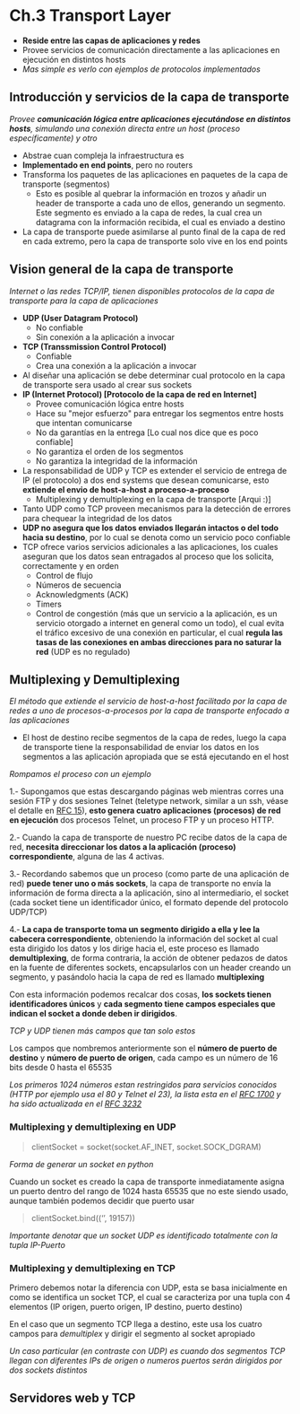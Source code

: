 # Ch.3 Transport Layer

- **Reside entre las capas de aplicaciones y redes**
- Provee servicios de comunicación directamente a las aplicaciones en ejecución en distintos hosts
- _Mas simple es verlo con ejemplos de protocolos implementados_

## Introducción y servicios de la capa de transporte

_Provee **comunicación lógica entre aplicaciones ejecutándose en distintos hosts**, simulando una conexión directa entre un host (proceso específicamente) y otro_

- Abstrae cuan compleja la infraestructura es
- **Implementado en end points**, pero no routers
- Transforma los paquetes de las aplicaciones en paquetes de la capa de transporte (segmentos)
    - Esto es posible al quebrar la información en trozos y añadir un header de transporte a cada uno de ellos, generando un segmento. Este segmento es enviado a la capa de redes, la cual crea un datagrama con la información recibida, el cual es enviado a destino
- La capa de transporte puede asimilarse al punto final de la capa de red en cada extremo, pero la capa de transporte solo vive en los end points

## Vision general de la capa de transporte

_Internet o las redes TCP/IP, tienen disponibles protocolos de la capa de transporte para la capa de aplicaciones_

- **UDP (User Datagram Protocol)**
    - No confiable
    - Sin conexión a la aplicación a invocar
- **TCP (Transsmission Control Protocol)**
    - Confiable
    - Crea una conexión a la aplicación a invocar
- Al diseñar una aplicación se debe determinar cual protocolo en la capa de transporte sera usado al crear sus sockets
- **IP (Internet Protocol) [Protocolo de la capa de red en Internet]**
    - Provee comunicación lógica entre hosts
    - Hace su "mejor esfuerzo" para entregar los segmentos entre hosts que intentan comunicarse
    - No da garantías en la entrega [Lo cual nos dice que es poco confiable]
    - No garantiza el orden de los segmentos
    - No garantiza la integridad de la información
- La responsabilidad de UDP y TCP es extender el servicio de entrega de IP (el protocolo) a dos end systems que desean comunicarse, esto **extiende el envio de host-a-host a proceso-a-proceso**
    - Multiplexing y demultiplexing en la capa de transporte [Arqui :)]
- Tanto UDP como TCP proveen mecanismos para la detección de errores para chequear la integridad de los datos
- **UDP no asegura que los datos enviados llegarán intactos o del todo hacia su destino**, por lo cual se denota como un servicio poco confiable
- TCP ofrece varios servicios adicionales a las aplicaciones, los cuales aseguran que los datos sean entragados al proceso que los solicita, correctamente y en orden
    - Control de flujo
    - Números de secuencia
    - Acknowledgments (ACK)
    - Timers
    - Control de congestión (más que un servicio a la aplicación, es un servicio otorgado a internet en general como un todo), el cual evita el tráfico excesivo de una conexión en particular, el cual **regula las tasas de las conexiones en ambas direcciones para no saturar la red** (UDP es no regulado)

## Multiplexing y Demultiplexing

_El método que extiende el servicio de host-a-host facilitado por la capa de redes a uno de procesos-a-procesos por la capa de transporte enfocado a las aplicaciones_

- El host de destino recibe segmentos de la capa de redes, luego la capa de transporte tiene la responsabilidad de enviar los datos en los segmentos a las aplicación apropiada que se está ejecutando en el host

_Rompamos el proceso con un ejemplo_

1.- Supongamos que estas descargando páginas web mientras corres una sesión FTP y dos sesiones Telnet (teletype network, similar a un ssh, véase el detalle en [RFC 15](https://tools.ietf.org/html/rfc15)), **esto genera cuatro aplicaciones (procesos) de red en ejecución** dos procesos Telnet, un proceso FTP y un proceso HTTP.

2.- Cuando la capa de transporte de nuestro PC recibe datos de la capa de red, **necesita direccionar los datos a la aplicación (proceso) correspondiente**, alguna de las 4 activas.

3.- Recordando sabemos que un proceso (como parte de una aplicación de red) **puede tener uno o más sockets**, la capa de transporte no envía la información de forma directa a la aplicación, sino al intermediario, el socket (cada socket tiene un identificador único, el formato depende del protocolo UDP/TCP)

4.- **La capa de transporte toma un segmento dirigido a ella y lee la cabecera correspondiente**, obteniendo la información del socket al cual esta dirigido los datos y los dirige hacia el, este proceso es llamado **demultiplexing**, de forma contraria, la acción de obtener pedazos de datos en la fuente de diferentes sockets, encapsularlos con un header creando un segmento, y pasándolo hacia la capa de red es llamado **multiplexing**

Con esta información podemos recalcar dos cosas, **los sockets tienen identificadores únicos** y **cada segmento tiene campos especiales que indican el socket a donde deben ir dirigidos**. 

_TCP y UDP tienen más campos que tan solo estos_

Los campos que nombremos anteriormente son el **número de puerto de destino** y **número de puerto de origen**, cada campo es un número de 16 bits desde 0 hasta el 65535

_Los primeros 1024 números estan restringidos para servicios conocidos (HTTP por ejemplo usa el 80 y Telnet el 23), la lista esta en el [RFC 1700](https://tools.ietf.org/html/rfc1700) y ha sido actualizada en el [RFC 3232](https://tools.ietf.org/html/rfc3232)_

### Multiplexing y demultiplexing en UDP

>clientSocket = socket(socket.AF_INET, socket.SOCK_DGRAM)

_Forma de generar un socket en python_

Cuando un socket es creado la capa de transporte inmediatamente asigna un puerto dentro del rango de 1024 hasta 65535 que no este siendo usado, aunque también podemos decidir que puerto usar

>clientSocket.bind((‘’, 19157))

_Importante denotar que un socket UDP es identificado totalmente con la tupla IP-Puerto_

### Multiplexing y demultiplexing en TCP

Primero debemos notar la diferencia con UDP, esta se basa inicialmente en como se identifica un socket TCP, el cual se caracteriza por una tupla con 4 elementos (IP origen, puerto origen, IP destino, puerto destino)

En el caso que un segmento TCP llega a destino, este usa los cuatro campos para _demultiplex_ y dirigir el segmento al socket apropiado

_Un caso particular (en contraste con UDP) es cuando dos segmentos TCP llegan con diferentes IPs de origen o numeros puertos serán dirigidos por dos sockets distintos_

## Servidores web y TCP
